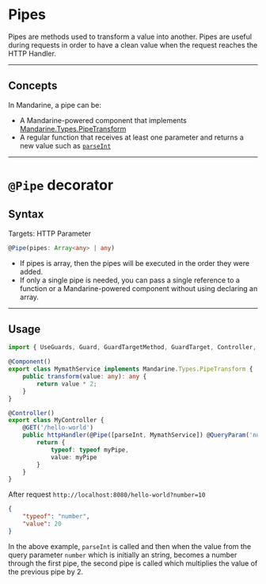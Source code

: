 # Pipes
Pipes are methods used to transform a value into another. Pipes are useful during requests in order to have a clean value when the request reaches the HTTP Handler.

------

## Concepts
In Mandarine, a pipe can be:
- A Mandarine-powered component that implements [Mandarine.Types.PipeTransform](https://doc.deno.land/https/raw.githubusercontent.com/mandarineorg/mandarinets/master/main-core/Mandarine.commonInterfaces.ns.ts#MandarineCommonInterfaces.PipeTransform)
- A regular function that receives at least one parameter and returns a new value such as [`parseInt`](https://developer.mozilla.org/en-US/docs/Web/JavaScript/Reference/Global_Objects/parseInt)

---------

# `@Pipe` decorator

## Syntax
Targets: HTTP Parameter
```typescript
@Pipe(pipes: Array<any> | any)
```

- If pipes is array, then the pipes will be executed in the order they were added.
- If only a single pipe is needed, you can pass a single reference to a function or a Mandarine-powered component without using declaring an array.

------------

## Usage
```typescript
import { UseGuards, Guard, GuardTargetMethod, GuardTarget, Controller, GET } from "https://deno.land/x/mandarinets@v2.1.0/mod.ts";

@Component()
export class MymathService implements Mandarine.Types.PipeTransform {
    public transform(value: any): any {
        return value * 2;
    }
}

@Controller()
export class MyController {
    @GET('/hello-world')
    public httpHandler(@Pipe([parseInt, MymathService]) @QueryParam('number') myPipe: number) {
        return {
            typeof: typeof myPipe,
            value: myPipe
        }
    }
}
```
After request `http://localhost:8080/hello-world?number=10`
```json
{
    "typeof": "number",
    "value": 20
}
```

In the above example, `parseInt` is called and then when the value from the query parameter `number` which is initially an string, becomes a number through the first pipe, the second pipe is called which multiplies the value of the previous pipe by 2.

